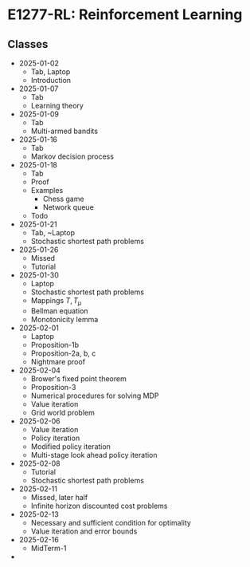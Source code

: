 # E1277-RL: Reinforcement Learning

## Classes

- 2025-01-02
  - Tab, Laptop
  - Introduction
- 2025-01-07
  - Tab
  - Learning theory
- 2025-01-09
  - Tab
  - Multi-armed bandits
- 2025-01-16
  - Tab
  - Markov decision process
- 2025-01-18
  - Tab
  - Proof
  - Examples
    - Chess game
    - Network queue
  - Todo
- 2025-01-21
  - Tab, ~Laptop
  - Stochastic shortest path problems
- 2025-01-26
  - Missed
  - Tutorial
- 2025-01-30
  - Laptop
  - Stochastic shortest path problems
  - Mappings $T, T_\mu$
  - Bellman equation
  - Monotonicity lemma
- 2025-02-01
  - Laptop
  - Proposition-1b
  - Proposition-2a, b, c
  - Nightmare proof
- 2025-02-04
  - Brower's fixed point theorem
  - Proposition-3
  - Numerical procedures for solving MDP
  - Value iteration
  - Grid world problem
- 2025-02-06
  - Value iteration
  - Policy iteration
  - Modified policy iteration
  - Multi-stage look ahead policy iteration
- 2025-02-08
  - Tutorial
  - Stochastic shortest path problems
- 2025-02-11
  - Missed, later half
  - Infinite horizon discounted cost problems
- 2025-02-13
  - Necessary and sufficient condition for optimality
  - Value iteration and error bounds
- 2025-02-16
  - MidTerm-1
- 
